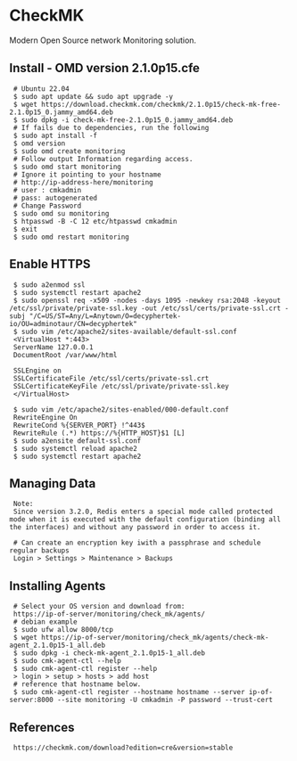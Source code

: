 CheckMK
=====

Modern Open Source network Monitoring solution. 
 
Install - OMD version 2.1.0p15.cfe
--------

     # Ubuntu 22.04 
     $ sudo apt update && sudo apt upgrade -y
     $ wget https://download.checkmk.com/checkmk/2.1.0p15/check-mk-free-2.1.0p15_0.jammy_amd64.deb
     $ sudo dpkg -i check-mk-free-2.1.0p15_0.jammy_amd64.deb
     # If fails due to dependencies, run the following
     $ sudo apt install -f
     $ omd version
     $ sudo omd create monitoring
     # Follow output Information regarding access. 
     $ sudo omd start monitoring
     # Ignore it pointing to your hostname
     # http://ip-address-here/monitoring
     # user : cmkadmin
     # pass: autogenerated
     # Change Password
     $ sudo omd su monitoring
     $ htpasswd -B -C 12 etc/htpasswd cmkadmin
     $ exit
     $ sudo omd restart monitoring

Enable HTTPS
------------

     $ sudo a2enmod ssl
     $ sudo systemctl restart apache2
     $ sudo openssl req -x509 -nodes -days 1095 -newkey rsa:2048 -keyout /etc/ssl/private/private-ssl.key -out /etc/ssl/certs/private-ssl.crt -subj "/C=US/ST=Any/L=Anytown/O=decyphertek-io/OU=adminotaur/CN=decyphertek"
     $ sudo vim /etc/apache2/sites-available/default-ssl.conf
     <VirtualHost *:443>
     ServerName 127.0.0.1
     DocumentRoot /var/www/html
     
     SSLEngine on
     SSLCertificateFile /etc/ssl/certs/private-ssl.crt
     SSLCertificateKeyFile /etc/ssl/private/private-ssl.key
     </VirtualHost>
     
     $ sudo vim /etc/apache2/sites-enabled/000-default.conf
     RewriteEngine On
     RewriteCond %{SERVER_PORT} !^443$
     RewriteRule (.*) https://%{HTTP_HOST}$1 [L]
     $ sudo a2ensite default-ssl.conf
     $ sudo systemctl reload apache2
     $ sudo systemctl restart apache2

Managing Data
-------------

     Note:
     Since version 3.2.0, Redis enters a special mode called protected mode when it is executed with the default configuration (binding all the interfaces) and without any password in order to access it. 

     # Can create an encryption key iwith a passphrase and schedule regular backups
     Login > Settings > Maintenance > Backups 

Installing Agents
-----------------

     # Select your OS version and download from:
     https://ip-of-server/monitoring/check_mk/agents/
     # debian example
     $ sudo ufw allow 8000/tcp
     $ wget https://ip-of-server/monitoring/check_mk/agents/check-mk-agent_2.1.0p15-1_all.deb
     $ sudo dpkg -i check-mk-agent_2.1.0p15-1_all.deb
     $ sudo cmk-agent-ctl --help
     $ sudo cmk-agent-ctl register --help
     > login > setup > hosts > add host 
     # reference that hostname below. 
     $ sudo cmk-agent-ctl register --hostname hostname --server ip-of-server:8000 --site monitoring -U cmkadmin -P password --trust-cert
     
References
----------

     https://checkmk.com/download?edition=cre&version=stable